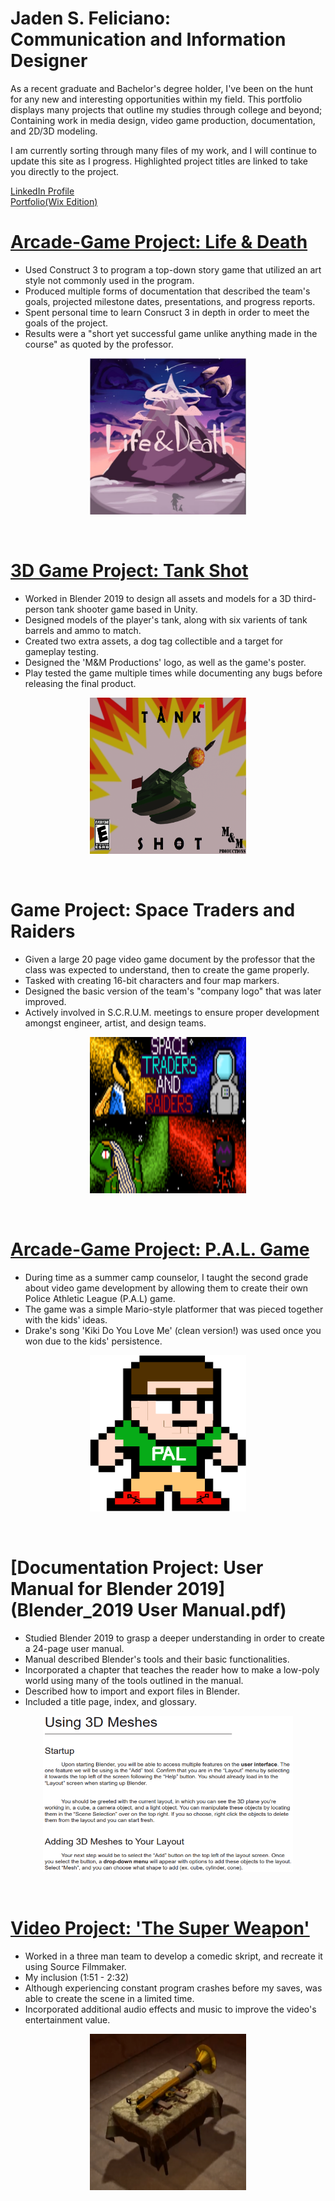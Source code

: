 # Jaden S. Feliciano:<br/> Communication and Information Designer
As a recent graduate and Bachelor's degree holder, I've been on the hunt for any new and interesting opportunities within my field. This portfolio displays many projects that outline my studies through college and beyond; Containing work in media design, video game production, documentation, and 2D/3D modeling.<br/> 

I am currently sorting through many files of my work, and I will continue to update this site as I progress. Highlighted project titles are linked to take you directly to the project.<br/>

[LinkedIn Profile](https://www.linkedin.com/in/jadenfeliciano)<br/>
[Portfolio(Wix Edition)](https://jadenfeliciano.wixsite.com/portfolio)<br/> 

# [Arcade-Game Project: Life & Death](https://jadenf.itch.io/life-death)
- Used Construct 3 to program a top-down story game that utilized an art style not commonly used in the program.<br/>
- Produced multiple forms of documentation that described the team's goals, projected milestone dates, presentations, and progress reports.<br/>
- Spent personal time to learn Consruct 3 in depth in order to meet the goals of the project.<br/>
- Results were a "short yet successful game unlike anything made in the course" as quoted by the professor.<br/>

<p align="center">
<img src="images/Life%20and%20Death%20Poster.PNG" width="250" height="250" />
</p>
<br/>

# [3D Game Project: Tank Shot](https://www.youtube.com/watch?v=WlKgPj-8woI&t=6s)
- Worked in Blender 2019 to design all assets and models for a 3D third-person tank shooter game based in Unity.<br/>
- Designed models of the player's tank, along with six varients of tank barrels and ammo to match.<br/>
- Created two extra assets, a dog tag collectible and a target for gameplay testing.<br/>
- Designed the 'M&M Productions' logo, as well as the game's poster.
- Play tested the game multiple times while documenting any bugs before releasing the final product.<br/>
 
<p align="center"> 
<img src="images/TankShot%20Poster%20COMPLETE%20(2).png" width="250" height="250" />
</p>
<br/>

# Game Project: Space Traders and Raiders
- Given a large 20 page video game document by the professor that the class was expected to understand, then to create the game properly.<br/>
- Tasked with creating 16-bit characters and four map markers.<br/>
- Designed the basic version of the team's "company logo" that was later improved.<br/>
- Actively involved in S.C.R.U.M. meetings to ensure proper development amongst engineer, artist, and design teams.<br/>

<p align="center"> 
<img src="images/Space%20Traders%20and%20Raiders_%20Title%20screen-1.png.png" width="250" height="250" />
</p>
<br/>

# [Arcade-Game Project: P.A.L. Game](https://jadenf.itch.io/pal-game)
- During time as a summer camp counselor, I taught the second grade about video game development by allowing them to create their own Police Athletic League (P.A.L) game.<br/>
- The game was a simple Mario-style platformer that was pieced together with the kids' ideas.<br/>
- Drake's song 'Kiki Do You Love Me' (clean version!) was used once you won due to the kids' persistence.

<p align="center">
<img src="images/tim-sheet0.png " width="250" height="250" />
</p>
<br/>

# [Documentation Project: User Manual for Blender 2019](Blender_2019 User Manual.pdf)
- Studied Blender 2019 to grasp a deeper understanding in order to create a 24-page user manual.<br/>
- Manual described Blender's tools and their basic functionalities.<br/>
- Incorporated a chapter that teaches the reader how to make a low-poly world using many of the tools outlined in the manual.<br/>
- Described how to import and export files in Blender.<br/>
- Included a title page, index, and glossary.<br/>

<p align="center"> 
<img src="images/Blender%20Manual.PNG" width="400" height="250" />
</p>
<br/>

# [Video Project: 'The Super Weapon'](https://www.youtube.com/watch?v=AroxyBe6XZU)
- Worked in a three man team to develop a comedic skript, and recreate it using Source Filmmaker.<br/>
- My inclusion (1:51 - 2:32)
- Although experiencing constant program crashes before my saves, was able to create the scene in a limited time.
- Incorporated additional audio effects and music to improve the video's entertainment value.

<p align="center">
<img src="images/Super Weapon.PNG" width="250" height="250" />
</p>
<br/>

